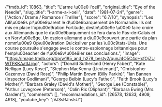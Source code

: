 {"tmdb_id": 10863, "title": "L'arme \u00e0 l'oeil", "original_title": "Eye of the Needle", "slug_title": "l-arme-a-l-oeil", "date": "1981-07-24", "genre": ["Action / Drame / Romance / Thriller"], "score": "6.7/10", "synopsis": "Les Alli\u00e9s pr\u00e9parent le d\u00e9barquement de Normandie. Ils ont mis en place l'op\u00e9ration Fortitude, destin\u00e9e \u00e0 faire croire aux Allemands que le d\u00e9barquement se fera dans le Pas-de-Calais et en Norv\u00e8ge. Un espion allemand a d\u00e9couvert une partie du plan nomm\u00e9 Op\u00e9ration Quicksilver par les \u00c9tats-Unis. Une course poursuite s'engage avec le contre-espionnage britannique pour l'emp\u00eacher de r\u00e9v\u00e9ler ses conclusions.", "image": "https://image.tmdb.org/t/p/w185_and_h278_bestv2/qunJ4O5C4oHxfOjZUWTFKKAatlJ.jpg", "actors": ["Donald Sutherland (Henry Faber)", "Kate Nelligan (Lucy Rose)", "Stephen MacKenna (Lieutenant)", "Christopher Cazenove (David Rose)", "Philip Martin Brown (Billy Parkin)", "Ian Bannen (Inspector Godliman)", "George Belbin (Lucy's Father)", "Faith Brook (Lucy's Mother)", "Barbara Graley (David's Mother)", "George Lee (Constable)", "Arthur Lovegrove (Peterson)", "Colin Rix (Oliphant)", "Barbara Ewing (Mrs. Garden)"], "comments": [], "recommandations_id": [26578, 12633, 4909, 4918], "youtube_key": "jVJSsRJhs5U"}